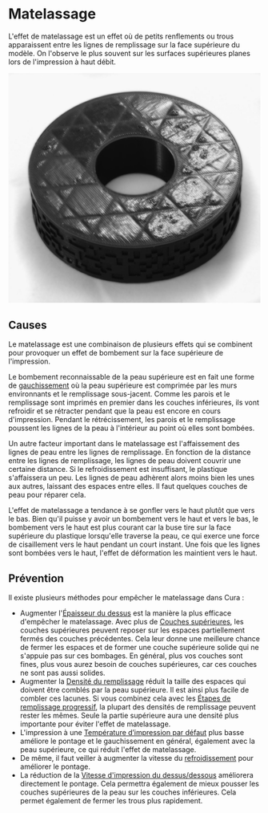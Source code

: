 Matelassage
====
L'effet de matelassage est un effet où de petits renflements ou trous apparaissent entre les lignes de remplissage sur la face supérieure du modèle. On l'observe le plus souvent sur les surfaces supérieures planes lors de l'impression à haut débit.

![Forts bombements et petits trous dans la surface](../../../articles/images/pillowing.jpg)

Causes
----
Le matelassage est une combinaison de plusieurs effets qui se combinent pour provoquer un effet de bombement sur la face supérieure de l'impression.

Le bombement reconnaissable de la peau supérieure est en fait une forme de [gauchissement](warping.md) où la peau supérieure est comprimée par les murs environnants et le remplissage sous-jacent. Comme les parois et le remplissage sont imprimés en premier dans les couches inférieures, ils vont refroidir et se rétracter pendant que la peau est encore en cours d'impression. Pendant le rétrécissement, les parois et le remplissage poussent les lignes de la peau à l'intérieur au point où elles sont bombées.

Un autre facteur important dans le matelassage est l'affaissement des lignes de peau entre les lignes de remplissage. En fonction de la distance entre les lignes de remplissage, les lignes de peau doivent couvrir une certaine distance. Si le refroidissement est insuffisant, le plastique s'affaissera un peu. Les lignes de peau adhèrent alors moins bien les unes aux autres, laissant des espaces entre elles. Il faut quelques couches de peau pour réparer cela.

L'effet de matelassage a tendance à se gonfler vers le haut plutôt que vers le bas. Bien qu'il puisse y avoir un bombement vers le haut et vers le bas, le bombement vers le haut est plus courant car la buse tire sur la face supérieure du plastique lorsqu'elle traverse la peau, ce qui exerce une force de cisaillement vers le haut pendant un court instant. Une fois que les lignes sont bombées vers le haut, l'effet de déformation les maintient vers le haut.

Prévention
----
Il existe plusieurs méthodes pour empêcher le matelassage dans Cura :
* Augmenter l'[Épaisseur du dessus](../top_bottom/top_thickness.md) est la manière la plus efficace d'empêcher le matelassage. Avec plus de [Couches supérieures](../top_bottom/top_layers.md), les couches supérieures peuvent reposer sur les espaces partiellement fermés des couches précédentes. Cela leur donne une meilleure chance de fermer les espaces et de former une couche supérieure solide qui ne s'appuie pas sur ces bombages. En général, plus vos couches sont fines, plus vous aurez besoin de couches supérieures, car ces couches ne sont pas aussi solides.
* Augmenter la [Densité du remplissage](../infill/infill_sparse_density.md) réduit la taille des espaces qui doivent être comblés par la peau supérieure. Il est ainsi plus facile de combler ces lacunes. Si vous combinez cela avec les [Étapes de remplissage progressif](../infill/gradual_infill_steps.md), la plupart des densités de remplissage peuvent rester les mêmes. Seule la partie supérieure aura une densité plus importante pour éviter l'effet de matelassage.
* L'impression à une [Température d’impression par défaut](../material/material_print_temperature.md) plus basse améliore le pontage et le gauchissement en général, également avec la peau supérieure, ce qui réduit l'effet de matelassage.
* De même, il faut veiller à augmenter la vitesse du [refroidissement](../cooling/cool_fan_speed.md) pour améliorer le pontage.
* La réduction de la [Vitesse d'impression du dessus/dessous](../speed/speed_topbottom.md) améliorera directement le pontage. Cela permettra également de mieux pousser les couches supérieures de la peau sur les couches inférieures. Cela permet également de fermer les trous plus rapidement.

